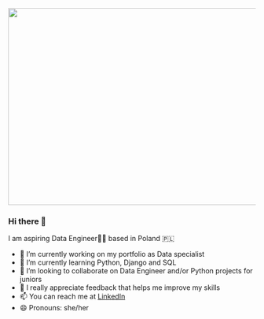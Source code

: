 <div align="center">
  <img src="https://media.giphy.com/media/l46Cy1rHbQ92uuLXa/giphy.gif" width="600" height="400"/>
</div>

### Hi there 👋

I am aspiring Data Engineer👩‍💻 based in Poland 🇵🇱

- 🔭 I’m currently working on my portfolio as Data specialist
- 🌱 I’m currently learning Python, Django and SQL
- 👯 I’m looking to collaborate on Data Engineer and/or Python projects for juniors
- 🤔 I really appreciate feedback that helps me improve my skills
- 📫 You can reach me at [LinkedIn](https://www.linkedin.com/in/aleksandra-matacz/)
- 😄 Pronouns: she/her
